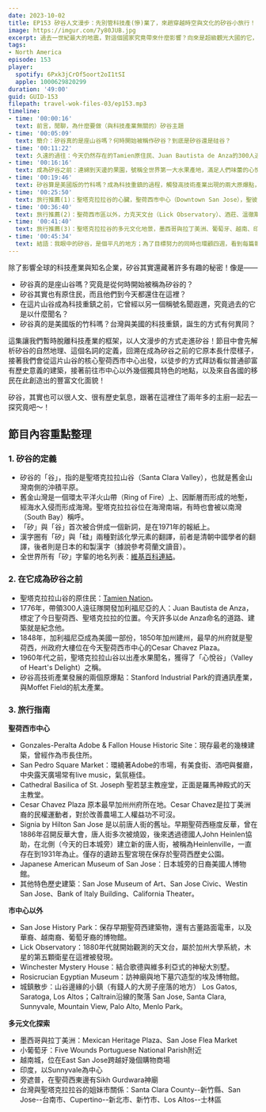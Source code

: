 ```yaml
---
date: 2023-10-02
title: EP153 矽谷人文漫步：先別管科技產(慘)業了，來趟穿越時空與文化的矽谷小旅行！
image: https://imgur.com/7y80JUB.jpg
excerpt: 過去一世紀最大的地震，對這個國家究竟帶來什麼影響？向來是超級觀光大國的它，未來仍然適合我們去旅行嗎？這集我們從自然地理、人文歷史與城市特色三大面向出發，簡單但全面的來認識摩洛哥這個國家！
tags:
- North America
episode: 153
player:
  spotify: 6Pxk3jCrOf5oort2oI1tSI
  apple: 1000629820299
duration: '49:00'
guid: GUID-153
filepath: travel-wok-files-03/ep153.mp3
timeline:
- time: '00:00:16'
  text: 前言，閒聊，為什麼要做（與科技產業無關的）矽谷主題
- time: '00:05:09'
  text: 簡介：矽谷真的是座山谷嗎？何時開始被稱作矽谷？到底是矽谷還是硅谷？
- time: '00:11:22'
  text: 久遠的過往：今天仍然存在的Tamien原住民、Juan Bautista de Anza的300人遠征隊如何改變這片土地
- time: '00:16:16'
  text: 成為矽谷之前：連綿到天邊的果園，號稱全世界第一大水果產地，滿足人們味蕾的心悅谷（Valley of Heart's Delight）
- time: '00:19:46'
  text: 矽谷算是美國版的竹科嗎？成為科技重鎮的過程，觸發高技術產業出現的兩大原爆點，科技產業如何改變人文風景
- time: '00:25:50'
  text: 旅行推薦(1)：聖塔克拉拉谷的心臟，聖荷西市中心（Downtown San Jose），聖彼得廣場（San Pedro Square）、聖約瑟主教座堂（Cathedral Basilica of St. Joseph）、撒薩查維斯廣場（Cesar Chavez Plaza）、出現過五次卻總是被燒掉的唐人街、聖荷西歷史建築群
- time: '00:36:40'
  text: 旅行推薦(2)：聖荷西市區以外，力克天文台（Lick Observatory）、酒莊、溫徹斯特神秘屋（Winchester Mystery House）、玫瑰十字埃及博物館（Rosicrucian Egyptian Museum），山谷西側城鎮漫步
- time: '00:41:40'
  text: 旅行推薦(3)：聖塔克拉拉谷的多元文化地景，墨西哥與拉丁美洲、葡萄牙、越南、印度、旁遮普與錫克教，台灣已經消失的連鎖飲料店在這裡都還有！
- time: '00:45:34'
  text: 結語：我眼中的矽谷，是個平凡的地方；為了目標努力的同時也環顧四週，看到每篇報導與文章背後活生生、跟你一樣有煩惱的人們
---
```

除了影響全球的科技產業與知名企業，矽谷其實還藏著許多有趣的秘密！像是——

* 矽谷真的是座山谷嗎？究竟是從何時開始被稱為矽谷的？
* 矽谷其實也有原住民，而且他們到今天都還住在這裡？
* 在這片山谷成為科技重鎮之前，它曾經以另一個稱號名聞遐邇，究竟過去的它是以什麼聞名？
* 矽谷真的是美國版的竹科嗎？台灣與美國的科技重鎮，誕生的方式有何異同？

這集讓我們暫時脫離科技產業的框架，以人文漫步的方式走進矽谷！節目中會先解析矽谷的自然地理、這個名詞的定義，回溯在成為矽谷之前的它原本長什麼樣子，接著我們會從這片山谷的核心聖荷西市中心出發，以徒步的方式拜訪看似普通卻富有歷史意義的建築，接著前往市中心以外幾個獨具特色的地點，以及來自各國的移民在此創造出的豐富文化面貌！

矽谷，其實也可以很人文、很有歷史氣息，跟著在這裡住了兩年多的主廚一起去一探究竟吧～！

## 節目內容重點整理

### 1. 矽谷的定義

* 矽谷的「谷」，指的是聖塔克拉拉山谷（Santa Clara Valley），也就是舊金山灣南側的沖積平原。
* 舊金山灣是一個環太平洋火山帶（Ring of Fire）上、因斷層而形成的地塹，經海水入侵而形成海灣。聖塔克拉拉谷位在海灣南端，有時也會被以南灣（South Bay）稱呼。
* 「矽」與「谷」首次被合併成一個新詞，是在1971年的報紙上。
* 漢字圈有「矽」與「硅」兩種對該化學元素的翻譯，前者是清朝中國學者的翻譯，後者則是日本的和製漢字（據說參考荷蘭文讀音）。
* 全世界所有「矽」字輩的地名列表：[維基百科連結](https://en.wikipedia.org/wiki/List_of_technology_centers#Places_with_%22Silicon%22_names)。

### 2. 在它成為矽谷之前

* 聖塔克拉拉山谷的原住民：[Tamien Nation](https://www.tamien.org/)。
* 1776年，帶領300人遠征隊開發加利福尼亞的人：Juan Bautista de Anza，標定了今日聖荷西、聖塔克拉拉的位置。今天許多以de Anza命名的道路、建築就是紀念他。
* 1848年，加利福尼亞成為美國一部份，1850年加州建州，最早的州府就是聖荷西，州政府大樓位在今天聖荷西市中心的Cesar Chavez Plaza。
* 1960年代之前，聖塔克拉拉山谷以出產水果聞名，獲得了「心悅谷」（Valley of Heart's Delight）之稱。
* 矽谷高技術產業發展的兩個原爆點：Stanford Industrial Park的資通訊產業，與Moffet Field的航太產業。

### 3. 旅行指南

**聖荷西市中心**

* Gonzales-Peralta Adobe & Fallon House Historic Site：現存最老的幾棟建築，曾經作為市長住所。
* San Pedro Square Market：環繞著Adobe的市場，有美食街、酒吧與餐廳，中央露天廣場常有live music，氣氛極佳。
* Cathedral Basilica of St. Joseph 聖若瑟主教座堂，正面是羅馬神殿式的天主教堂。
* Cesar Chavez Plaza 原本最早加州州府所在地。Cesar Chavez是拉丁美洲裔的民權運動者，對於改善農場工人權益功不可沒。
* Signia by Hilton San Jose 是以前唐人街的舊址。早期聖荷西極度反華，曾在1886年召開反華大會，唐人街多次被燒毀，後來透過德國人John Heinlen協助，在北側（今天的日本城旁）建立新的唐人街，被稱為Heinlenville，一直存在到1931年為止。僅存的遺跡五聖宮現在保存於聖荷西歷史公園。
* Japanese American Museum of San Jose：日本城旁的日裔美國人博物館。
* 其他特色歷史建築：San Jose Museum of Art、San Jose Civic、Westin San Jose、Bank of Italy Building、California Theater。

**市中心以外**

* San Jose History Park：保存早期聖荷西建築物，還有古董路面電車，以及華裔、越南裔、葡萄牙裔的博物館。
* Lick Observatory：1880年代就開始觀測的天文台，屬於加州大學系統，木星的第五顆衛星在這裡被發現。
* Winchester Mystery House：結合歌德與維多利亞式的神秘大別墅。
* Rosicrucian Egyptian Museum：訪神廟與地下墓穴造型的埃及博物館。
* 城鎮散步：山谷邊緣的小鎮（有錢人的大房子座落的地方） Los Gatos, Saratoga, Los Altos；Caltrain沿線的聚落 San Jose, Santa Clara, Sunnyvale, Mountain View, Palo Alto, Menlo Park。

**多元文化探索**

* 墨西哥與拉丁美洲：Mexican Heritage Plaza、San Jose Flea Market
* 小葡萄牙：Five Wounds Portuguese National Parish附近
* 越南城，位在East San Jose跨越好幾個購物商場
* 印度，以Sunnyvale為中心
* 旁遮普，在聖荷西東邊有Sikh Gurdwara神廟
* 台灣與聖塔克拉拉谷的姐妹市關係：Santa Clara County--新竹縣、San Jose--台南市、Cupertino--新北市、新竹市、Los Altos--士林區